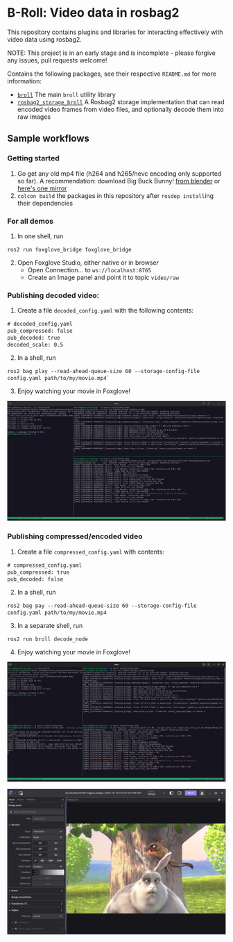 # B-Roll: Video data in rosbag2

This repository contains plugins and libraries for interacting effectively with video data using rosbag2.

NOTE: This project is in an early stage and is incomplete - please forgive any issues, pull requests welcome!

Contains the following packages, see their respective `README.md` for more information:
* [`broll`](./broll/) The main `broll` utility library
* [`rosbag2_storage_broll`](./rosbag2_storage_broll/) A Rosbag2 storage implementation that can read encoded video frames from video files, and optionally decode them into raw images


## Sample workflows

### Getting started

1. Go get any old mp4 file (h264 and h265/hevc encoding only supported so far). A recommendation: download Big Buck Bunny! [from blender](https://download.blender.org/peach/bigbuckbunny_movies/) or [here's one mirror](https://test-videos.co.uk/bigbuckbunny/mp4-h264)
1. `colcon build` the packages in this repository after `rosdep install`ing their dependencies

### For all demos

1. In one shell, run
```
ros2 run foxglove_bridge foxglove_bridge
```
2. Open Foxglove Studio, either native or in browser
    * Open Connection... to `ws://localhost:8765`
    * Create an Image panel and point it to topic `video/raw`


### Publishing decoded video:

1. Create a file `decoded_config.yaml` with the following contents:
```
# decoded_config.yaml
pub_compressed: false
pub_decoded: true
decoded_scale: 0.5
```

2. In a shell, run
```
ros2 bag play --read-ahead-queue-size 60 --storage-config-file config.yaml path/to/my/movie.mp4`
```

3. Enjoy watching your movie in Foxglove!

![decoded workflow screenshot](doc/decoded_workflow.png "Decoded frames workflow")


### Publishing compressed/encoded video

1. Create a file `compressed_config.yaml` with contents:
```
# compressed_config.yaml
pub_compressed: true
pub_decoded: false
```

2. In a shell, run
```
ros2 bag pay --read-ahead-queue-size 60 --storage-config-file config.yaml path/to/my/movie.mp4
```

3. In a separate shell, run
```
ros2 run broll decode_node
```

4. Enjoy watching your movie in Foxglove!

![compressed workflow screenshot](doc/compressed_workflow.png "Compressed frames with decode_node workflow")


![foxglove screenshot with video](doc/foxglove_screenshot.png "Movie time!")
